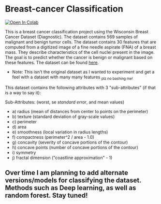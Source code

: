 # Breast-cancer Classification

[![Open In Colab](https://colab.research.google.com/assets/colab-badge.svg)](https://colab.research.google.com/github/Aaryan-Patel2/BreastCancerProject/blob/main/example/logistic_reg.ipynb)

This is a breast cancer classification project using the Wisconsin Breast Cancer Dataset (Diagnostic). The dataset contains 569 samples of malignant and benign tumor cells. The dataset contains 30 features that are computed from a digitized image of a fine needle aspirate (FNA) of a breast mass. They describe characteristics of the cell nuclei present in the image. The goal is to predict whether the cancer is benign or malignant based on these features. The dataset can be found [here](https://archive.ics.uci.edu/ml/datasets/Breast+Cancer+Wisconsin+(Diagnostic)).

- Note: This isn't the original dataset as I wanted to experiment and get a feel with a dataset with many many features <sub> plz no bashing me!

This dataset contains the following attributes with 3 "sub-attributes" (if that is a way to say it):

Sub-Attributes: (worst, se *standard error*, and mean values)

- a) radius (mean of distances from center to points on the perimeter)
- b) texture (standard deviation of gray-scale values)
- c) perimeter
- d) area
- e) smoothness (local variation in radius lengths)
- f) compactness (perimeter^2 / area - 1.0)
- g) concavity (severity of concave portions of the contour)
- h) concave points (number of concave portions of the contour)
- i) symmetry
- j) fractal dimension ("coastline approximation" - 1)



## Over time I am planning to add alternate versions/models for classifying the dataset. Methods such as Deep learning, as well as random forest. Stay tuned!

